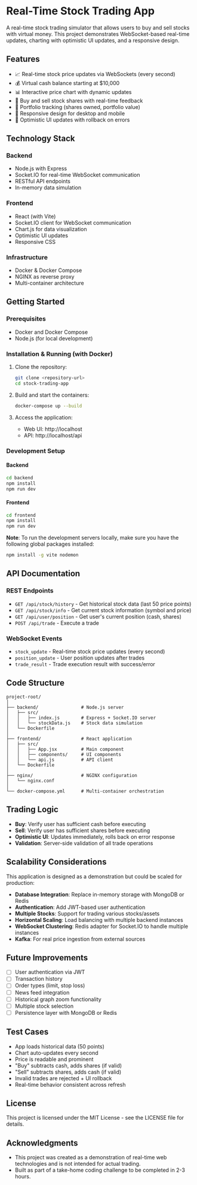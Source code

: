 # Real-Time Stock Trading App

A real-time stock trading simulator that allows users to buy and sell stocks with virtual money. This project demonstrates WebSocket-based real-time updates, charting with optimistic UI updates, and a responsive design.



## Features

- 📈 Real-time stock price updates via WebSockets (every second)
- 💰 Virtual cash balance starting at $10,000
- 📊 Interactive price chart with dynamic updates
- 🛒 Buy and sell stock shares with real-time feedback
- 💼 Portfolio tracking (shares owned, portfolio value)
- 📱 Responsive design for desktop and mobile
- 🔄 Optimistic UI updates with rollback on errors

## Technology Stack

### Backend
- Node.js with Express
- Socket.IO for real-time WebSocket communication
- RESTful API endpoints
- In-memory data simulation

### Frontend
- React (with Vite)
- Socket.IO client for WebSocket communication
- Chart.js for data visualization
- Optimistic UI updates
- Responsive CSS

### Infrastructure
- Docker & Docker Compose
- NGINX as reverse proxy
- Multi-container architecture

## Getting Started

### Prerequisites
- Docker and Docker Compose
- Node.js (for local development)

### Installation & Running (with Docker)

1. Clone the repository:
   ```bash
   git clone <repository-url>
   cd stock-trading-app
   ```

2. Build and start the containers:
   ```bash
   docker-compose up --build
   ```

3. Access the application:
   - Web UI: http://localhost
   - API: http://localhost/api
   
### Development Setup

#### Backend
```bash
cd backend
npm install
npm run dev
```

#### Frontend
```bash
cd frontend
npm install
npm run dev
```

**Note**: To run the development servers locally, make sure you have the following global packages installed:
```bash
npm install -g vite nodemon
```

## API Documentation

### REST Endpoints

- `GET /api/stock/history` - Get historical stock data (last 50 price points)
- `GET /api/stock/info` - Get current stock information (symbol and price)
- `GET /api/user/position` - Get user's current position (cash, shares)
- `POST /api/trade` - Execute a trade

### WebSocket Events

- `stock_update` - Real-time stock price updates (every second)
- `position_update` - User position updates after trades
- `trade_result` - Trade execution result with success/error

## Code Structure

```
project-root/
│
├── backend/                # Node.js server
│   ├── src/
│   │   ├── index.js        # Express + Socket.IO server
│   │   └── stockData.js    # Stock data simulation
│   └── Dockerfile
│
├── frontend/               # React application
│   ├── src/
│   │   ├── App.jsx         # Main component
│   │   ├── components/     # UI components
│   │   └── api.js          # API client
│   └── Dockerfile
│
├── nginx/                  # NGINX configuration
│   └── nginx.conf
│
└── docker-compose.yml      # Multi-container orchestration
```

## Trading Logic

- **Buy**: Verify user has sufficient cash before executing
- **Sell**: Verify user has sufficient shares before executing
- **Optimistic UI**: Updates immediately, rolls back on error response
- **Validation**: Server-side validation of all trade operations

## Scalability Considerations

This application is designed as a demonstration but could be scaled for production:

- **Database Integration**: Replace in-memory storage with MongoDB or Redis
- **Authentication**: Add JWT-based user authentication
- **Multiple Stocks**: Support for trading various stocks/assets
- **Horizontal Scaling**: Load balancing with multiple backend instances
- **WebSocket Clustering**: Redis adapter for Socket.IO to handle multiple instances
- **Kafka**: For real price ingestion from external sources

## Future Improvements

- [ ] User authentication via JWT
- [ ] Transaction history
- [ ] Order types (limit, stop loss)
- [ ] News feed integration
- [ ] Historical graph zoom functionality
- [ ] Multiple stock selection
- [ ] Persistence layer with MongoDB or Redis

## Test Cases

- App loads historical data (50 points)
- Chart auto-updates every second
- Price is readable and prominent
- "Buy" subtracts cash, adds shares (if valid)
- "Sell" subtracts shares, adds cash (if valid)
- Invalid trades are rejected + UI rollback
- Real-time behavior consistent across refresh

## License

This project is licensed under the MIT License - see the LICENSE file for details.

## Acknowledgments

- This project was created as a demonstration of real-time web technologies and is not intended for actual trading.
- Built as part of a take-home coding challenge to be completed in 2-3 hours. 
